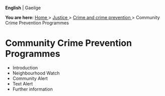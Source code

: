**English** |  Gaeilge 

**You are here:** [ Home ](/en/) > [ Justice ](/en/justice/) > [ Crime and
crime prevention ](/en/justice/crime-and-crime-prevention/) > Community Crime
Prevention Programmes

#  Community Crime Prevention Programmes

  * Introduction 
  * Neighbourhood Watch 
  * Community Alert 
  * Text Alert 
  * Further information 
